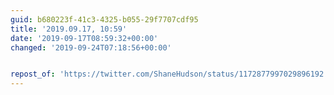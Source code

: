```yaml
---
guid: b680223f-41c3-4325-b055-29f7707cdf95
title: '2019.09.17, 10:59'
date: '2019-09-17T08:59:32+00:00'
changed: '2019-09-24T07:18:56+00:00'


repost_of: 'https://twitter.com/ShaneHudson/status/1172877997029896192'
---
```


